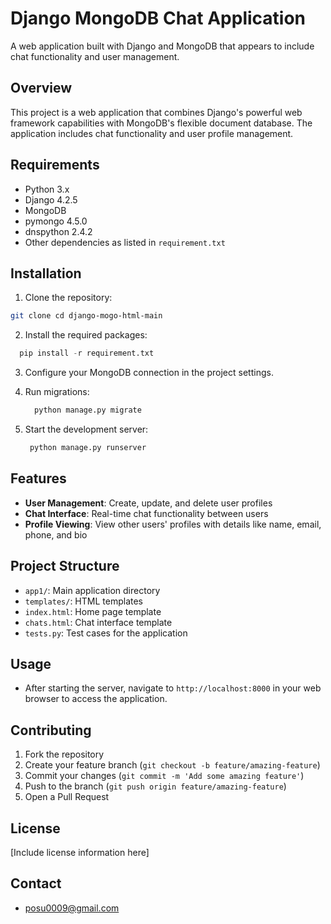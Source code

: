 # Django MongoDB Chat Application

A web application built with Django and MongoDB that appears to include chat functionality and user management.

## Overview

This project is a web application that combines Django's powerful web framework capabilities with MongoDB's flexible document database. The application includes chat functionality and user profile management.

## Requirements

- Python 3.x
- Django 4.2.5
- MongoDB
- pymongo 4.5.0
- dnspython 2.4.2
- Other dependencies as listed in `requirement.txt`

## Installation

1. Clone the repository:
  ```bash
  git clone cd django-mogo-html-main
  ```



2. Install the required packages:
  ```python
    pip install -r requirement.txt
  ```

3. Configure your MongoDB connection in the project settings.

4. Run migrations:

   ```python
     python manage.py migrate
   ```
5. Start the development server:
   ```python
    python manage.py runserver
   ```
## Features

- **User Management**: Create, update, and delete user profiles
- **Chat Interface**: Real-time chat functionality between users
- **Profile Viewing**: View other users' profiles with details like name, email, phone, and bio

## Project Structure

  - `app1/`: Main application directory
  - `templates/`: HTML templates
  - `index.html`: Home page template
  - `chats.html`: Chat interface template
  - `tests.py`: Test cases for the application

## Usage

 - After starting the server, navigate to `http://localhost:8000` in your web browser to access the application.

## Contributing

  1. Fork the repository
  2. Create your feature branch (`git checkout -b feature/amazing-feature`)
  3. Commit your changes (`git commit -m 'Add some amazing feature'`)
  4. Push to the branch (`git push origin feature/amazing-feature`)
  5. Open a Pull Request

## License

[Include license information here]

## Contact

  - posu0009@gmail.com

